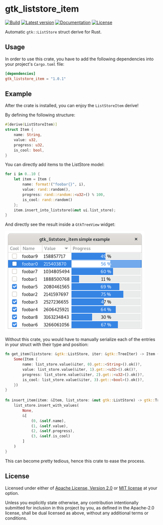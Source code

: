 # gtk_liststore_item

[![Build](https://github.com/MicroJoe/gtk_liststore_item/actions/workflows/ci.yml/badge.svg)](https://github.com/MicroJoe/gtk_liststore_item/actions/workflows/ci.yml)
[![Latest version](https://img.shields.io/crates/v/gtk_liststore_item.svg)](https://crates.io/crates/gtk_liststore_item)
[![Documentation](https://docs.rs/gtk_liststore_item/badge.svg)](https://docs.rs/gtk_liststore_item)
[![License](https://img.shields.io/crates/l/gtk_liststore_item.svg)](https://crates.io/crates/gtk_liststore_item)

Automatic `gtk::ListStore` struct derive for Rust.

## Usage

In order to use this crate, you have to add the following dependencies into
your project's `Cargo.toml` file:

```toml
[dependencies]
gtk_liststore_item = "1.0.1"
```

## Example

After the crate is installed, you can enjoy the `ListStoreItem` derive!

By defining the following structure:

```rust
#[derive(ListStoreItem)]
struct Item {
    name: String,
    value: u32,
    progress: u32,
    is_cool: bool,
}
```

You can directly add items to the ListStore model:

```rust
for i in 0..10 {
    let item = Item {
        name: format!("foobar{}", i),
        value: rand::random(),
        progress: rand::random::<u32>() % 100,
        is_cool: rand::random()
    };
    item.insert_into_liststore(&mut ui.list_store);
}
```

And directly see the result inside a `GtkTreeView` widget:

![Example screenshot with a table containing multiple entries](docs/gtk_liststore_example_simple.png)

Without this crate, you would have to manually serialize each of the entries in
your struct with their type and position:

```rust
fn get_item(liststore: &gtk::ListStore, iter: &gtk::TreeIter) -> Item {
    Some(Item {
        name: list_store.value(&iter, 0).get::<String>().ok()?,
        value: list_store.value(&iter, 1).get::<u32>().ok()?,
        progress: list_store.value(&iter, 2).get::<u32>().ok()?,
        is_cool: list_store.value(&iter, 3).get::<bool>().ok()?,
    })
}

fn insert_item(item: &Item, list_store: &mut gtk::ListStore) -> gtk::TreeIter {
    list_store.insert_with_values(
        None,
        &[
            (0, &self.name),
            (1, &self.value),
            (2, &self.progress),
            (3, &self.is_cool)
        ]
    )
}
```

This can become pretty tedious, hence this crate to ease the process.

## License

Licensed under either of [Apache License, Version 2.0](LICENSE-APACHE) or [MIT
license](LICENSE-MIT) at your option.

Unless you explicitly state otherwise, any contribution intentionally submitted
for inclusion in this project by you, as defined in the Apache-2.0 license,
shall be dual licensed as above, without any additional terms or conditions.
